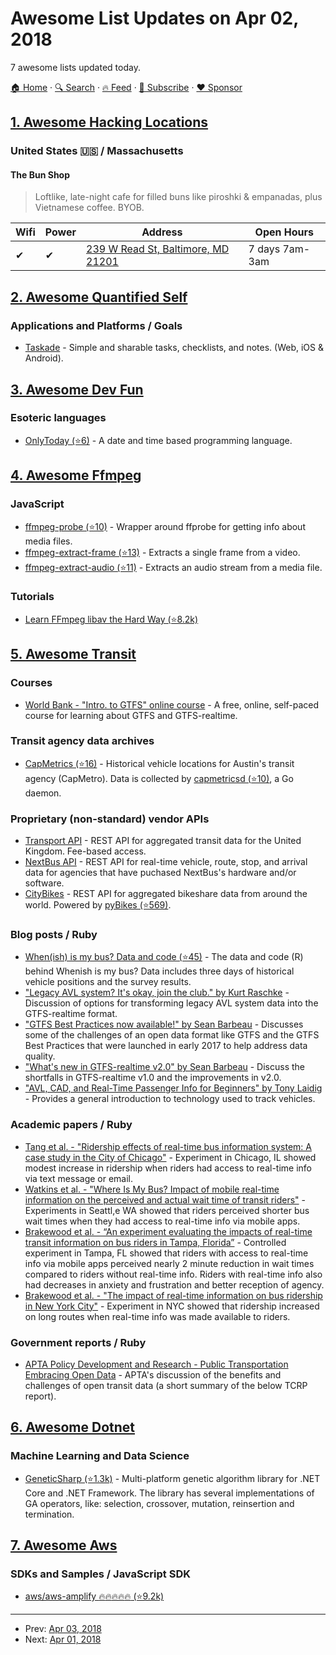 # Awesome List Updates on Apr 02, 2018

7 awesome lists updated today.

[🏠 Home](/README.md) · [🔍 Search](https://www.trackawesomelist.com/search/) · [🔥 Feed](https://www.trackawesomelist.com/rss.xml) · [📮 Subscribe](https://trackawesomelist.us17.list-manage.com/subscribe?u=d2f0117aa829c83a63ec63c2f&id=36a103854c) · [❤️  Sponsor](https://github.com/sponsors/theowenyoung)



## [1. Awesome Hacking Locations](/content/daviddias/awesome-hacking-locations/README.md)

### United States 🇺🇸 / Massachusetts <a id="massachusetts"></a>

#### The Bun Shop

> Loftlike, late-night cafe for filled buns like piroshki & empanadas, plus Vietnamese coffee. BYOB.

| Wifi | Power | Address                                                                | Open Hours     |
| ---- | ----- | ---------------------------------------------------------------------- | -------------- |
| ✔    | ✔     | [239 W Read St, Baltimore, MD 21201](https://goo.gl/maps/yfasgrqVjjJ2) | 7 days 7am-3am |

## [2. Awesome Quantified Self](/content/woop/awesome-quantified-self/README.md)

### Applications and Platforms / Goals

*   [Taskade](https://www.taskade.com/) - Simple and sharable tasks, checklists, and notes. (Web, iOS & Android).

## [3. Awesome Dev Fun](/content/mislavcimpersak/awesome-dev-fun/README.md)

### Esoteric languages

*   [OnlyToday (⭐6)](https://github.com/molnarmark/onlytoday) - A date and time based programming language.

## [4. Awesome Ffmpeg](/content/transitive-bullshit/awesome-ffmpeg/README.md)

### JavaScript

*   [ffmpeg-probe (⭐10)](https://github.com/transitive-bullshit/ffmpeg-probe) - Wrapper around ffprobe for getting info about media files.
*   [ffmpeg-extract-frame (⭐13)](https://github.com/transitive-bullshit/ffmpeg-extract-frame) - Extracts a single frame from a video.
*   [ffmpeg-extract-audio (⭐11)](https://github.com/transitive-bullshit/ffmpeg-extract-audio) - Extracts an audio stream from a media file.

### Tutorials

*   [Learn FFmpeg libav the Hard Way (⭐8.2k)](https://github.com/leandromoreira/ffmpeg-libav-tutorial)

## [5. Awesome Transit](/content/CUTR-at-USF/awesome-transit/README.md)

### Courses

*   [World Bank - "Intro. to GTFS" online course](https://olc.worldbank.org/content/introduction-general-transit-feed-specification-gtfs-and-informal-transit-system-mapping) - A free, online, self-paced course for learning about GTFS and GTFS-realtime.

### Transit agency data archives

*   [CapMetrics (⭐16)](https://github.com/scascketta/CapMetrics) - Historical vehicle locations for Austin's transit agency (CapMetro). Data is collected by [capmetricsd (⭐10)](https://github.com/scascketta/capmetricsd), a Go daemon.

### Proprietary (non-standard) vendor APIs

*   [Transport API](https://www.transportapi.com/) - REST API for aggregated transit data for the United Kingdom.  Fee-based access.
*   [NextBus API](http://www.nextbus.com/xmlFeedDocs/NextBusXMLFeed.pdf) - REST API for real-time vehicle, route, stop, and arrival data for agencies that have puchased NextBus's hardware and/or software.
*   [CityBikes](http://api.citybik.es) - REST API for aggregated bikeshare data from around the world. Powered by [pyBikes (⭐569)](https://github.com/eskerda/pybikes).

### Blog posts / Ruby

*   [When(ish) is my bus? Data and code (⭐45)](https://github.com/mjskay/when-ish-is-my-bus) - The data and code (R) behind Whenish is my bus? Data includes three days of historical vehicle positions and the survey results.
*   ["Legacy AVL system? It's okay, join the club." by Kurt Raschke](https://kurtraschke.com/2015/01/legacy-avl-export) - Discussion of options for transforming legacy AVL system data into the GTFS-realtime format.
*   ["GTFS Best Practices now available!" by Sean Barbeau](https://medium.com/@sjbarbeau/gtfs-best-practices-now-available-88ac67194233) - Discusses some of the challenges of an open data format like GTFS and the GTFS Best Practices that were launched in early 2017 to help address data quality.
*   ["What's new in GTFS-realtime v2.0" by Sean Barbeau](https://medium.com/@sjbarbeau/whats-new-in-gtfs-realtime-v2-0-cd45e6a861e9) - Discuss the shortfalls in GTFS-realtime v1.0 and the improvements in v2.0.
*   ["AVL, CAD, and Real-Time Passenger Info for Beginners" by Tony Laidig](http://transitdata.net/avl-cad-and-real-time-passenger-info-for-beginners/) - Provides a general introduction to technology used to track vehicles.

### Academic papers / Ruby

*   [Tang et al. - "Ridership effects of real-time bus information system: A case study in the City of Chicago"](https://www.sciencedirect.com/science/article/pii/S0968090X12000022) - Experiment in Chicago, IL showed modest increase in ridership when riders had access to real-time info via text message or email.
*   [Watkins et al. - "Where Is My Bus? Impact of mobile real-time information on the perceived and actual wait time of transit riders"](https://www.sciencedirect.com/science/article/pii/S0965856411001030) - Experiments in Seattl,e WA showed that riders perceived shorter bus wait times when they had access to real-time info via mobile apps.
*   [Brakewood et al. - “An experiment evaluating the impacts of real-time transit information on bus riders in Tampa, Florida”](https://www.sciencedirect.com/science/article/pii/S0965856414002146) - Controlled experiment in Tampa, FL showed that riders with access to real-time info via mobile apps perceived nearly 2 minute reduction in wait times compared to riders without real-time info.  Riders with real-time info also had decreases in anxiety and frustration and better reception of agency.
*   [Brakewood et al. - "The impact of real-time information on bus ridership in New York City"](https://www.sciencedirect.com/science/article/pii/S0968090X15000297) - Experiment in NYC showed that ridership increased on long routes when real-time info was made available to riders.

### Government reports / Ruby

*   [APTA Policy Development and Research - Public Transportation Embracing Open Data](http://www.apta.com/resources/reportsandpublications/Documents/APTA-Embracing-Open-Data.pdf) - APTA's discussion of the benefits and challenges of open transit data (a short summary of the below TCRP report).

## [6. Awesome Dotnet](/content/quozd/awesome-dotnet/README.md)

### Machine Learning and Data Science

*   [GeneticSharp (⭐1.3k)](https://github.com/giacomelli/GeneticSharp) - Multi-platform genetic algorithm library for .NET Core and .NET Framework. The library has several implementations of GA operators, like: selection, crossover, mutation, reinsertion and termination.

## [7. Awesome Aws](/content/donnemartin/awesome-aws/README.md)

### SDKs and Samples / JavaScript SDK

*   [aws/aws-amplify :fire::fire::fire::fire::fire: (⭐9.2k)](https://github.com/aws/aws-amplify)

---

- Prev: [Apr 03, 2018](/content/2018/04/03/README.md)
- Next: [Apr 01, 2018](/content/2018/04/01/README.md)